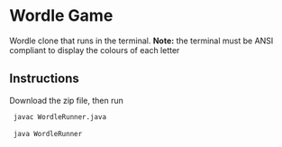 # Wordle Game
Wordle clone that runs in the terminal. **Note:** the terminal must be ANSI compliant to display the colours of each letter

## Instructions
Download the zip file, then run

<pre><code> javac WordleRunner.java </code>

<code> java WordleRunner </code></pre>




